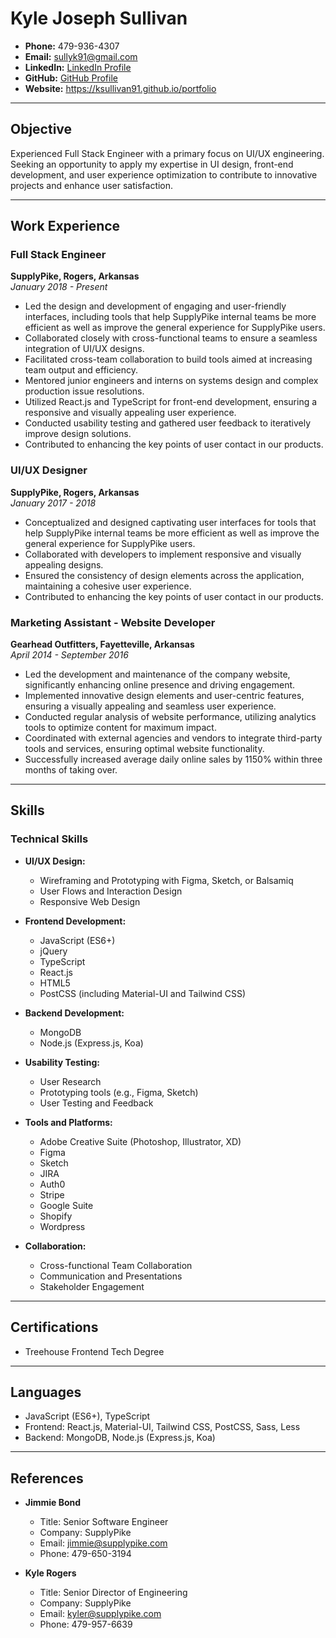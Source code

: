 # Kyle Joseph Sullivan

- **Phone:** 479-936-4307
- **Email:** sullyk91@gmail.com
- **LinkedIn:** [LinkedIn Profile](https://www.linkedin.com/in/kyle-sullivan-5a337813a/)
- **GitHub:** [GitHub Profile](https://github.com/ksullivan96)
- **Website:** https://ksullivan91.github.io/portfolio

---

## Objective

Experienced Full Stack Engineer with a primary focus on UI/UX engineering. Seeking an opportunity to apply my expertise in UI design, front-end development, and user experience optimization to contribute to innovative projects and enhance user satisfaction.

---

## Work Experience

### Full Stack Engineer
**SupplyPike, Rogers, Arkansas**  
*January 2018 - Present*

- Led the design and development of engaging and user-friendly interfaces, including tools that help SupplyPike internal teams be more efficient as well as improve the general experience for SupplyPike users.
- Collaborated closely with cross-functional teams to ensure a seamless integration of UI/UX designs.
- Facilitated cross-team collaboration to build tools aimed at increasing team output and efficiency.
- Mentored junior engineers and interns on systems design and complex production issue resolutions.
- Utilized React.js and TypeScript for front-end development, ensuring a responsive and visually appealing user experience.
- Conducted usability testing and gathered user feedback to iteratively improve design solutions.
- Contributed to enhancing the key points of user contact in our products.

### UI/UX Designer
**SupplyPike, Rogers, Arkansas**  
*January 2017 - 2018*

- Conceptualized and designed captivating user interfaces for tools that help SupplyPike internal teams be more efficient as well as improve the general experience for SupplyPike users.
- Collaborated with developers to implement responsive and visually appealing designs.
- Ensured the consistency of design elements across the application, maintaining a cohesive user experience.
- Contributed to enhancing the key points of user contact in our products.

### Marketing Assistant - Website Developer
**Gearhead Outfitters, Fayetteville, Arkansas**  
*April 2014 - September 2016*

- Led the development and maintenance of the company website, significantly enhancing online presence and driving engagement.
- Implemented innovative design elements and user-centric features, ensuring a visually appealing and seamless user experience.
- Conducted regular analysis of website performance, utilizing analytics tools to optimize content for maximum impact.
- Coordinated with external agencies and vendors to integrate third-party tools and services, ensuring optimal website functionality.
- Successfully increased average daily online sales by 1150% within three months of taking over.

---

## Skills

### Technical Skills

- **UI/UX Design:**
  - Wireframing and Prototyping with Figma, Sketch, or Balsamiq
  - User Flows and Interaction Design
  - Responsive Web Design

- **Frontend Development:**
  - JavaScript (ES6+)
  - jQuery
  - TypeScript
  - React.js
  - HTML5
  - PostCSS (including Material-UI and Tailwind CSS)

- **Backend Development:**
  - MongoDB
  - Node.js (Express.js, Koa)

- **Usability Testing:**
  - User Research
  - Prototyping tools (e.g., Figma, Sketch)
  - User Testing and Feedback

- **Tools and Platforms:**
  - Adobe Creative Suite (Photoshop, Illustrator, XD)
  - Figma 
  - Sketch
  - JIRA
  - Auth0
  - Stripe
  - Google Suite
  - Shopify
  - Wordpress

- **Collaboration:**
  - Cross-functional Team Collaboration
  - Communication and Presentations
  - Stakeholder Engagement

---

## Certifications

- Treehouse Frontend Tech Degree

---

## Languages

- JavaScript (ES6+), TypeScript
- Frontend: React.js, Material-UI, Tailwind CSS, PostCSS, Sass, Less
- Backend: MongoDB, Node.js (Express.js, Koa)

---

## References

- **Jimmie Bond**
  - Title: Senior Software Engineer
  - Company: SupplyPike
  - Email: jimmie@supplypike.com
  - Phone: 479-650-3194

- **Kyle Rogers**
  - Title: Senior Director of Engineering
  - Company: SupplyPike
  - Email: kyler@supplypike.com
  - Phone: 479-957-6639
